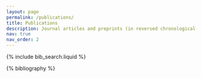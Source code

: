 ```yaml
---
layout: page
permalink: /publications/
title: Publications
description: Journal articles and preprints (in reversed chronological order).
nav: true
nav_order: 2
---
```


<!-- _pages/publications.md -->

{% include bib_search.liquid %} 

<div class="publications">
 {% bibliography %}
</div>
